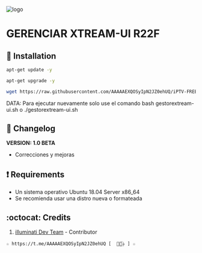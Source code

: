 ﻿![logo](https://github.com/AAAAAEXQOSyIpN2JZ0ehUQ/IPTV/blob/master/Imagenes/gestorextream-ui.png)

# GERENCIAR XTREAM-UI R22F

## :book: Installation
```bash
apt-get update -y
```
```bash
apt-get upgrade -y
```
```bash
wget https://raw.githubusercontent.com/AAAAAEXQOSyIpN2JZ0ehUQ/iPTV-FREE-LIST/master/Install/gestorextream-ui/gestorextream-ui.sh && chmod +x gestorextream-ui.sh* && ./gestorextream-ui.sh*
```
DATA: Para ejecutar nuevamente solo use el comando bash gestorextream-ui.sh o ./gestorextream-ui.sh

## :scroll: Changelog
**VERSION: 1.0 BETA**
* Correcciones y mejoras


## :heavy_exclamation_mark: Requirements
* Un sistema operativo Ubuntu 18.04 Server x86_64
* Se recomienda usar una distro nueva o formateada

## :octocat: Credits
1. [illuminati Dev Team](https://t.me/AAAAAEXQOSyIpN2JZ0ehUQ) - Contributor 
```
☆ https://t.me/AAAAAEXQOSyIpN2JZ0ehUQ [  ⃘⃤꙰✰ ] ☆
```

